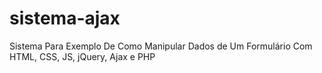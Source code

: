 # sistema-ajax
Sistema Para Exemplo De Como Manipular Dados de Um Formulário Com HTML, CSS, JS, jQuery, Ajax e PHP
